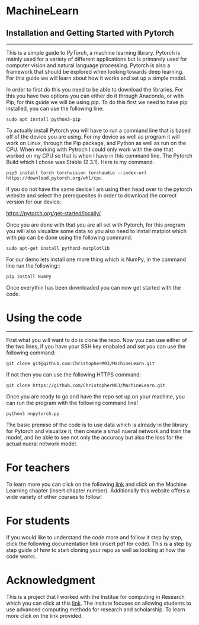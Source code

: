 # MachineLearn

## Installation and Getting Started with Pytorch
------

This is a simple guide to *PyTorch*, a machine learning library. Pytorch is mainly used for a variety of different applications but is primarely used for computer vision and natural language processing. Pytorch is also a framework that should be explored when looking towards deep learning. For this guide we will learn about how it works and set up a simple model.

In order to first do this you need to be able to download the libraries. For this you have two options you can either do it through Anaconda, or with Pip, for this guide we will be using pip. To do this first we need to have pip installed, you can use the following line:
```
sudo apt install python3-pip
```
To actually install Pytorch you will have to run a command line that is based off of the device you are using. For my device as well as program it will work on Linux, through the Pip package, and Python as well as run on the CPU. When working with Pytroch I could only work with the one that worked on my CPU so that is when I have in this command line. The Pytorch Build which I chose was Stable (2.3.1). Here is my command.
```
pip3 install torch torchvision torchaudio --index-url https://download.pytorch.org/whl/cpu
```
If you do not have the same device I am using then head over to the pytorch website and select the prerequesites in order to download the correct version for our device:

https://pytorch.org/get-started/locally/

Once you are done with that you are all set with Pytorch, for this program you will also visualize some data so you also need to install matplot which with pip can be done using the following command:
```
sudo apt-get install python3-matplotlib
```
For our demo lets install one more thing which is NumPy, in the command line run the following::
```
pip install NumPy
```
Once everythin has been downloaded you can now get started with the code.

# Using the code
------
First what you will want to do is clone the repo. Now you can use either of the two lines, if you have your SSH key enabaled and set you can use the following command:
```
git clone git@github.com:ChristopherM03/MachineLearn.git
```
If not then you can use the following HTTPS command:
```
git clone https://github.com/ChristopherM03/MachineLearn.git
```

Once you are ready to go and have the repo set up on your machine, you can run the program with the following command line!
```
python3 nnpytorch.py
```
The basic premise of the code is to use data which is already in the library for Pytorch and visualize it, then create a small nueral network and train the model, and be able to see not only the accuracy but also the loss for the actual nueral network model.

# For teachers
To learn more you can click on the following [link](https://markgalassi.codeberg.page/small-courses-html/) and click on the Machine Learning chapter (insert chapter number). Additionally this website offers a wide variety of other courses to follow!

# For students
If you would like to understand the code more and follow it step by step, click the following documentation link (insert pdf for code). This is a step by step guide of how to start cloning your repo as well as looking at how the code works. 

# Acknowledgment
This is a project that I worked with the Institue for computing in Research which you can click at this [link](https://computinginresearch.org/). The insitute focuses on allowing students to use advanced computing methods for research and scholarship. To learn more click on the link provided.